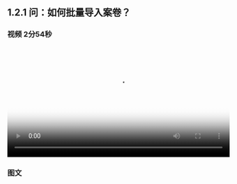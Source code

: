 ## 1.2.1 问：如何批量导入案卷？


### 视频 2分54秒

<video id="my-video" class="video-js" controls preload="auto" width="100%"
poster="https://ipic.qinglion.com/qinglion_class.001.jpeg" data-setup='{"aspectRatio":"16:9"}'>
<source src="https://ipic.qinglion.com/qinglion_class_00001.mp4" type='video/mp4' >
</video>



### 图文
